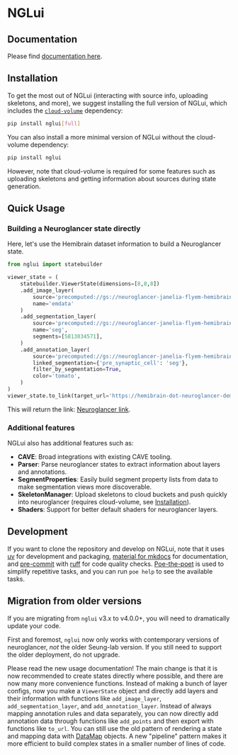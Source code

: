 
# NGLui

## Documentation

Please find [documentation here](https://caveconnectome.github.io/nglui/).

## Installation

To get the most out of NGLui (interacting with source info, uploading skeletons, and more), we suggest installing the full version of NGLui, which includes the [`cloud-volume`](https://github.com/seung-lab/cloud-volume/) dependency:

``` bash
pip install nglui[full]
```

You can also install a more minimal version of NGLui without the cloud-volume dependency:

``` bash
pip install nglui
```

However, note that cloud-volume is required for some features such as uploading skeletons and getting information about sources during state generation.

## Quick Usage

### Building a Neuroglancer state directly

Here, let's use the Hemibrain dataset information to build a Neuroglancer state.

``` py
from nglui import statebuilder

viewer_state = (
    statebuilder.ViewerState(dimensions=[8,8,8])
    .add_image_layer(
        source='precomputed://gs://neuroglancer-janelia-flyem-hemibrain/emdata/clahe_yz/jpeg',
        name='emdata'
    )
    .add_segmentation_layer(
        source='precomputed://gs://neuroglancer-janelia-flyem-hemibrain/v1.2/segmentation',
        name='seg',
        segments=[5813034571],
    )
    .add_annotation_layer(
        source='precomputed://gs://neuroglancer-janelia-flyem-hemibrain/v1.2/synapses',
        linked_segmentation={'pre_synaptic_cell': 'seg'},
        filter_by_segmentation=True,
        color='tomato',
    )
)
viewer_state.to_link(target_url='https://hemibrain-dot-neuroglancer-demo.appspot.com')
```

This will return the link: [Neuroglancer link](https://hemibrain-dot-neuroglancer-demo.appspot.com#!%7B%22position%22:%5B17216.0,19776.0,20704.0%5D,%22layout%22:%22xy-3d%22,%22dimensions%22:%7B%22x%22:%5B8e-09,%22m%22%5D,%22y%22:%5B8e-09,%22m%22%5D,%22z%22:%5B8e-09,%22m%22%5D%7D,%22crossSectionScale%22:1.0,%22projectionScale%22:50000.0,%22showSlices%22:false,%22layers%22:%5B%7B%22type%22:%22image%22,%22source%22:%5B%7B%22url%22:%22precomputed://gs://neuroglancer-janelia-flyem-hemibrain/emdata/clahe_yz/jpeg%22,%22subsources%22:%7B%7D,%22enableDefaultSubsources%22:true%7D%5D,%22shader%22:%22None%22,%22name%22:%22emdata%22%7D,%7B%22type%22:%22segmentation%22,%22source%22:%5B%7B%22url%22:%22precomputed://gs://neuroglancer-janelia-flyem-hemibrain/v1.0/segmentation%22,%22subsources%22:%7B%7D,%22enableDefaultSubsources%22:true%7D%5D,%22segments%22:%5B%5D,%22selectedAlpha%22:0.2,%22notSelectedAlpha%22:0.0,%22objectAlpha%22:0.9,%22segmentColors%22:%7B%7D,%22meshSilhouetteRendering%22:0.0,%22skeletonRendering%22:%7B%7D,%22name%22:%22seg%22%7D,%7B%22type%22:%22annotation%22,%22source%22:%5B%7B%22url%22:%22precomputed://gs://neuroglancer-janelia-flyem-hemibrain/v1.0/synapses%22,%22subsources%22:%7B%7D,%22enableDefaultSubsources%22:true%7D%5D,%22linkedSegmentationLayer%22:%7B%22pre_synaptic_cell%22:%22seg%22,%22post_synaptic_cell%22:%22seg%22%7D,%22filterBySegmentation%22:%5B%22pre_synaptic_cell%22,%22post_synaptic_cell%22%5D,%22shader%22:%22%5Cnvoid%20main()%20%7B%5Cn%20%20setColor(defaultColor());%5Cn%7D%5Cn%22,%22name%22:%22annotation%22%7D%5D%7D).

### Additional features

NGLui also has additional features such as:

- **CAVE**: Broad integrations with existing CAVE tooling.
- **Parser**: Parse neuroglancer states to extract information about layers and annotations.
- **SegmentProperties**: Easily build segment property lists from data to make segmentation views more discoverable.
- **SkeletonManager**: Upload skeletons to cloud buckets and push quickly into neuroglancer (requires cloud-volume, see [Installation](#installation)).
- **Shaders**: Support for better default shaders for neuroglancer layers.

## Development

If you want to clone the repository and develop on NGLui, note that it uses [uv](https://astral.sh/blog/uv) for development and packaging, [material for mkdocs](https://squidfunk.github.io/mkdocs-material/) for documentation, and [pre-commit](https://pre-commit.com/) with [ruff](https://docs.astral.sh/ruff/) for code quality checks.
[Poe-the-poet](https://poethepoet.natn.io/index.html) is used to simplify repetitive tasks, and you can run `poe help` to see the available tasks.

## Migration from older versions

If you are migrating from `nglui` v3.x to v4.0.0+, you will need to dramatically update your code.

First and foremost, `nglui` now only works with contemporary versions of neuroglancer, *not* the older Seung-lab version.
If you still need to support the older deployment, do not upgrade.

Please read the new usage documentation!
The main change is that it is now recommended to create states directly where possible, and there are now many more convenience functions.
Instead of making a bunch of layer configs, now you make a `ViewerState` object and directly add layers and their information with functions like `add_image_layer`, `add_segmentation_layer`, and `add_annotation_layer`.
Instead of always mapping annotation rules and data separately, you can now directly add annotation data through functions like `add_points` and then export with functions like `to_url`.
You can still use the old pattern of rendering a state and mapping data with [DataMap](https://caveconnectome.github.io/nglui/usage/statebuilder/#mapping-data) objects.
A new "pipeline" pattern makes it more efficient to build complex states in a smaller number of lines of code.
